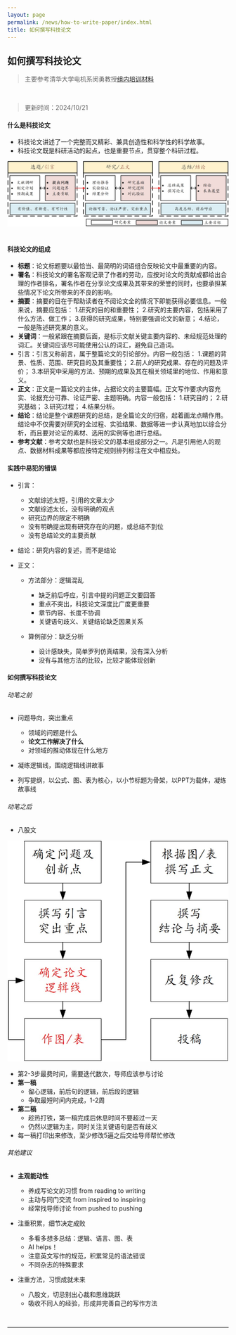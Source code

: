 ```yaml
---
layout: page
permalink: /news/how-to-write-paper/index.html
title: 如何撰写科技论文
---
```


## 如何撰写科技论文

> 主要参考清华大学电机系闵勇教授[组内培训材料](https://lezheng.org/news/how-to-write-paper.assets/怎样撰写科技论文-闵勇.pdf)

<br>

> 更新时间：2024/10/21

#### 什么是科技论文
- 科技论文讲述了一个完整而又精彩、兼具创造性和科学性的科学故事。
- 科技论文既是科研活动的起点，也是重要节点，贯穿整个科研过程。

<center>
<img src="/news/how-to-write-paper.assets/fig1.jpg">
</center>

<br>

#### 科技论文的组成

- **标题**：论文标题要以最恰当、最简明的词语组合反映论文中最重要的内容。
- **署名**：科技论文的署名客观记录了作者的劳动，应按对论文的贡献成都给出合理的作者排名，署名作者在分享论文成果及其带来的荣誉的同时，也要承担某些情况下论文所带来的不良的影响。
- **摘要**：摘要的目在于帮助读者在不阅论文全的情况下即能获得必要信息。一般来说，摘要应包括：
	1.研究的目的和重要性；
	2.研究的主要内容，包括采用了什么方法、做工作；
	3.获得的研究成果，特别要强调论文的新意；
	4.结论，一般是陈述研究果的意义。
- **关键词**：一般紧跟在摘要后面，是标示文献关键主要内容的、未经规范处理的词汇。关键词应该尽可能使用公认的词汇，避免自己造词。
- 引言：引言又称前言，属于整篇论文的引论部分。内容一般包括：
	1.课题的背景、性质、范围、研究目的及其重要性；
	2.前人的研究成果、存在的问题及评价；
	3.本研究中采用的方法、预期的成果及其在相关领域里的地位、作用和意义。
- **正文**：正文是一篇论文的主体，占据论文的主要篇幅。正文写作要求内容充实、论据充分可靠、论证严密、主题明确。内容一般包括：
	1.研究目的；
	2.研究基础；
	3.研究过程；
	4.结果分析。
- **结论**：结论是整个课题研究的总结，是全篇论文的归宿，起着画龙点睛作用。结论中不仅需要对研究的全过程、实验结果、数据等进一步认真地加以综合分析，而且要对论证的素材、选用的实例等也进行总结。
- **参考文献**：参考文献也是科技论文的基本组成部分之一。凡是引用他人的观点、数据材料成果等都应按特定规则排列标注在文中相应处。


#### 实践中易犯的错误
- 引言：
	- 文献综述太短，引用的文章太少
	- 文献综述太长，没有明确的观点
	- 研究边界的限定不明确
	- 没有明确提出现有研究存在的问题，或总结不到位
	- 没有总结论文的主要贡献

- 结论：研究内容的复述，而不是结论

- 正文：
	- 方法部分：逻辑混乱
		* 缺乏前后呼应，引言中提的问题正文要回答
		* 重点不突出，科技论文深度比广度更重要
		* 章节内容、长度不协调
		* 关键语句歧义、关键结论缺乏因果关系

	- 算例部分：缺乏分析
		* 设计感缺失，简单罗列仿真结果，没有深入分析
		* 没有与其他方法的比较，比较才能体现创新

#### 如何撰写科技论文
###### 动笔之前
- 问题导向，突出重点
	- 领域的问题是什么
	- **论文工作解决了什么**
	- 对领域的推动体现在什么地方

- 凝练逻辑线，围绕逻辑线讲故事
- 列写提纲，以公式、图、表为核心，以小节标题为骨架，以PPT为载体，凝练故事线

###### 动笔之后
- 八股文

<center>
<img src="/news/how-to-write-paper.assets/fig2.jpg">
</center>

- 第2-3步最费时间，需要迭代数次，导师应该参与讨论
- **第一稿**
	* 留心逻辑，前后句的逻辑，前后段的逻辑
	* 争取最短时间内完成，1-2周
- **第二稿**
	* 趁热打铁，第一稿完成后休息时间不要超过一天
	* 仍然以逻辑为主，同时关注关键语句是否有歧义
- 每一稿打印出来修改，至少修改5遍之后交给导师帮忙修改

###### 其他建议

- **主观能动性**
	- 养成写论文的习惯 from reading to writing
	- 主动与同门交流 from inspired to inspiring
	- 经常找导师讨论 from pushed to pushing

- 注重积累，细节决定成败
	- 多看多想多总结：逻辑、语言、图、表
	- AI helps！
	- 注意英文写作的规范，积累常见的语法错误
	- 不同杂志的特殊要求

- 注重方法，习惯成就未来
	- 八股文，切忌别出心裁和思维跳跃
	- 吸收不同人的经验，形成并完善自己的写作方法

<br>

----

